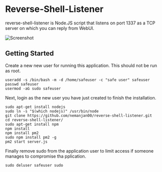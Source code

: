 # Reverse-Shell-Listener

reverse-shell-listener is Node.JS script that listens on port 1337 as a TCP server on which you can reply from WebUI. 

![Screenshot](https://raw.githubusercontent.com/nemanjan00/reverse-shell-listener/master/screenshot/screenshot.png)

## Getting Started 
Create a new new user for running this application. This should not be run as root.
```
useradd -s /bin/bash -m -d /home/safeuser -c "safe user" safeuser
passwd safeuser
usermod -aG sudo safeuser
```
Next, login as the new user you have just created to finish the installation.
```
sudo apt-get install nodejs
sudo ln -s "$(which nodejs)" /usr/bin/node
git clone https://github.com/nemanjan00/reverse-shell-listener.git
cd reverse-shell-listener/
sudo apt-get install npm
npm install
npm install pm2
sudo npm install pm2 -g
pm2 start server.js
```
Finally remove sudo from the application user to limit access if someone manages to compromise tha pplication. 
```
sudo deluser safeuser sudo
```